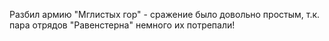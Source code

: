 Разбил армию "Мглистых гор" - сражение было довольно простым, т.к. пара отрядов "Равенстерна" немного их потрепали!
